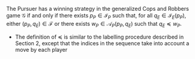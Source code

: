 The Pursuer has a winning strategy in the generalized Cops and Robbers game $\mathcal{G}$ if and only if there exists $p_P \in \mathcal{I}_P$ such that, for all $q_E \in \mathcal{I}_E(p_P)$, either
$(p_P, q_E) \in \mathcal{F}$ or there exists $w_P \in \mathcal{A}_P(p_P, q_E)$ such that $q_E \preceq w_P$.

- The definition of $\preceq$ is similar to the labelling procedure described in Section 2, except that the indices in the sequence take into account a move by each player
